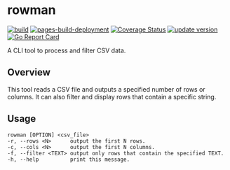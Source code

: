 # rowman
[![build](https://github.com/kobayashi-hash/rowman/actions/workflows/build.yaml/badge.svg)](https://github.com/kobayashi-hash/rowman/actions/workflows/build.yaml) [![pages-build-deployment](https://github.com/kobayashi-hash/rowman/actions/workflows/pages/pages-build-deployment/badge.svg)](https://github.com/kobayashi-hash/rowman/actions/workflows/pages/pages-build-deployment) [![Coverage Status](https://coveralls.io/repos/github/kobayashi-hash/rowman/badge.svg)](https://coveralls.io/github/kobayashi-hash/rowman) [![update version](https://github.com/kobayashi-hash/rowman/actions/workflows/update-version.yaml/badge.svg)](https://github.com/kobayashi-hash/rowman/actions/workflows/update-version.yaml) [![Go Report Card](https://goreportcard.com/badge/github.com/kobayashi-hash/rowman)](https://goreportcard.com/report/github.com/kobayashi-hash/rowman)

A CLI tool to process and filter CSV data.

## Overview
This tool reads a CSV file and outputs a specified number of rows or columns. It can also filter and display rows that contain a specific string.
## Usage
```
rowman [OPTION] <csv_file>
-r, --rows <N>      output the first N rows.
-c, --cols <N>      output the first N columns.
-f, --filter <TEXT> output only rows that contain the specified TEXT.
-h, --help          print this message.
```
